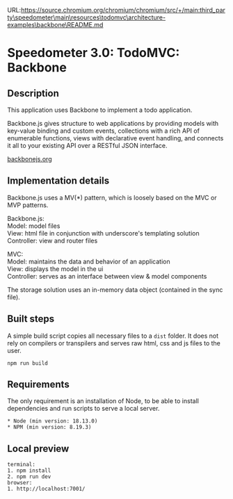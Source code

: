 URL:https://source.chromium.org/chromium/chromium/src/+/main:third_party\speedometer\main\resources\todomvc\architecture-examples\backbone\README.md
# Speedometer 3.0: TodoMVC: Backbone

## Description

This application uses Backbone to implement a todo application.

Backbone.js gives structure to web applications by providing models with key-value binding and custom events, collections with a rich API of enumerable functions, views with declarative event handling, and connects it all to your existing API over a RESTful JSON interface.

[backbonejs.org](https://backbonejs.org/)

## Implementation details

Backbone.js uses a MV(\*) pattern, which is loosely based on the MVC or MVP patterns.

Backbone.js:\
Model: model files\
View: html file in conjunction with underscore's templating solution\
Controller: view and router files

MVC:\
Model: maintains the data and behavior of an application\
View: displays the model in the ui\
Controller: serves as an interface between view & model components

The storage solution uses an in-memory data object (contained in the sync file).

## Built steps

A simple build script copies all necessary files to a `dist` folder.
It does not rely on compilers or transpilers and serves raw html, css and js files to the user.

```
npm run build
```

## Requirements

The only requirement is an installation of Node, to be able to install dependencies and run scripts to serve a local server.

```
* Node (min version: 18.13.0)
* NPM (min version: 8.19.3)
```

## Local preview

```
terminal:
1. npm install
2. npm run dev
browser:
1. http://localhost:7001/
```
